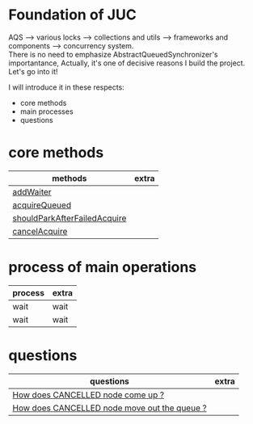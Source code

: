 # Foundation of JUC
AQS ——> various locks ——> collections and utils ——> frameworks and components ——> concurrency system.   
There is no need to emphasize AbstractQueuedSynchronizer's importantance, Actually, it's one of decisive reasons I build the project.   
Let's go into it!

I will introduce it in these respects:
* core methods 
* main processes
* questions

# core methods

| methods                                      | extra |
|----------------------------------------------|-------|
| [addWaiter](./methods/addWaiter.md)          |    |
| [acquireQueued](./methods/acquireQueued.md)  |    |
| [shouldParkAfterFailedAcquire](./methods/shouldParkAfterFailedAcquire.md)  |    |
| [cancelAcquire](./methods/cancelAcquire.md)  |    |

# process of main operations

| process | extra |
|---------|-------|
| wait    | wait  |
| wait     | wait   |

# questions

| questions                                                                   | extra |
|-----------------------------------------------------------------------------|-------|
| [How does CANCELLED node come up ?](./questions/cancelledCameup.md)         |    |
| [How does CANCELLED node move out the queue ?](./questions/cancelledOut.md) |    |